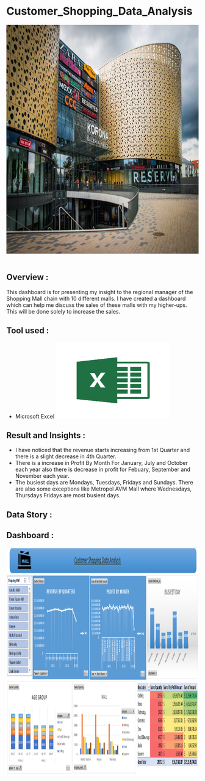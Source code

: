 # Customer_Shopping_Data_Analysis
<img src="./Mall_img.jpeg" width="3000" height="600"/>&nbsp;

## Overview : 
This dashboard is for presenting my insight to the regional manager of the Shopping Mall chain with 10 different malls. I have created a dashboard which can help me discuss the sales of these malls with my higher-ups. This will be done solely to increase the sales.

## Tool used :
- Microsoft Excel
<img src="./Excel_Img.png" width="300" height="200"/>&nbsp;

## Result and Insights :
- I have noticed that the revenue starts increasing from 1st Quarter and there is a slight decrease in 4th Quarter.
- There is a increase in Profit By Month For January, July and October each year also there is decrease in profit for Febuary, September and November each year.
- The busiest days are Mondays, Tuesdays, Fridays and Sundays. There are also some exceptions like Metropol AVM Mall where Wednesdays, Thursdays Fridays are most busient days.

## Data Story :

## Dashboard :
<img src="./Dashboard_img.png" width="3000" height="600"/>&nbsp;
